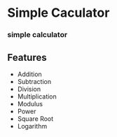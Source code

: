
# Simple Caculator

### simple calculator


## Features

- Addition
- Subtraction
- Division
- Multiplication
- Modulus
- Power
- Square Root
- Logarithm

